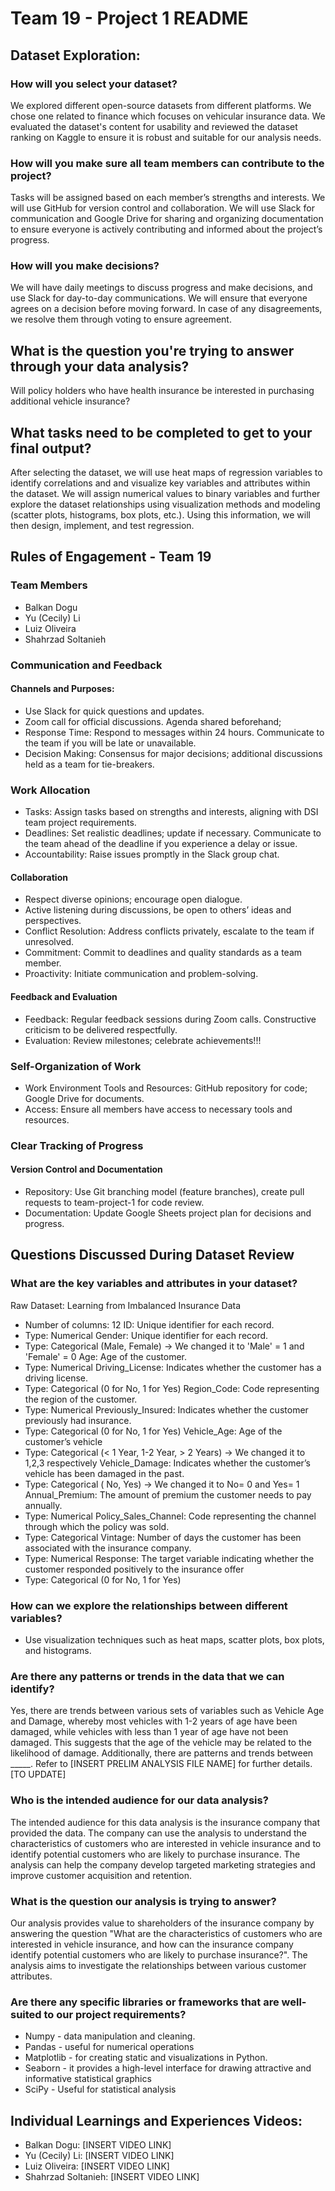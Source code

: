 # Team 19 - Project 1 README

## Dataset Exploration:
### How will you select your dataset?
We explored different open-source datasets from different platforms. We chose one related to finance which focuses on vehicular insurance data. We evaluated the dataset's content for usability and reviewed the dataset ranking on Kaggle to ensure it is robust and suitable for our analysis needs.
### How will you make sure all team members can contribute to the project?
Tasks will be assigned based on each member’s strengths and interests. We will use GitHub for version control and collaboration. We will use Slack for communication and  Google Drive for sharing and organizing documentation to ensure everyone is actively contributing and informed about the project’s progress.
### How will you make decisions?
We will have daily meetings to discuss progress and make decisions, and use Slack for day-to-day communications. We will ensure that everyone agrees on a decision before moving forward. In case of any disagreements, we resolve them through voting to ensure agreement.

## What is the question you're trying to answer through your data analysis?
Will policy holders who have health insurance be interested in purchasing additional vehicle insurance?
## What tasks need to be completed to get to your final output?
After selecting the dataset, we will use heat maps of regression variables to identify correlations and and visualize key variables and attributes within the dataset. We will assign numerical values to binary variables and further explore the dataset relationships using visualization methods and modeling (scatter plots, histograms, box plots, etc.). Using this information, we will then design, implement, and test regression.


## Rules of Engagement - Team 19
### Team Members
* Balkan Dogu
* Yu (Cecily) Li
* Luiz Oliveira
* Shahrzad Soltanieh

### Communication and Feedback 
#### Channels and Purposes:
* Use Slack for quick questions and updates.
* Zoom call for official discussions. Agenda shared beforehand;
* Response Time: Respond to messages within 24 hours. Communicate to the team if you will be late or unavailable. 
* Decision Making: Consensus for major decisions; additional discussions held as a team for tie-breakers.

### Work Allocation
* Tasks: Assign tasks based on strengths and interests, aligning with DSI team project requirements. 
* Deadlines: Set realistic deadlines; update if necessary. Communicate to the team ahead of the deadline if you experience a delay or issue. 
* Accountability: Raise issues promptly in the Slack group chat.

#### Collaboration
* Respect diverse opinions; encourage open dialogue.
* Active listening during discussions, be open to others’ ideas and perspectives.
* Conflict Resolution: Address conflicts privately, escalate to the team if unresolved.
* Commitment: Commit to deadlines and quality standards as a team member.
* Proactivity: Initiate communication and problem-solving.

#### Feedback and Evaluation
* Feedback: Regular feedback sessions during Zoom calls. Constructive criticism to be delivered respectfully.
* Evaluation: Review milestones; celebrate achievements!!!

### Self-Organization of Work 
* Work Environment Tools and Resources: GitHub repository for code; Google Drive for documents.
* Access: Ensure all members have access to necessary tools and resources.

### Clear Tracking of Progress
#### Version Control and Documentation
* Repository: Use Git branching model (feature branches), create pull requests to team-project-1 for code review.
* Documentation: Update Google Sheets project plan for decisions and progress.



## Questions Discussed During Dataset Review
### What are the key variables and attributes in your dataset?
Raw Dataset: Learning from Imbalanced Insurance Data
* Number of columns: 12
ID: Unique identifier for each record.
* Type: Numerical
Gender: Unique identifier for each record.
* Type: Categorical (Male, Female) →  We changed it to 'Male' = 1 and 'Female' = 0
Age: Age of the customer.
* Type: Numerical
Driving_License: Indicates whether the customer has a driving license.
* Type: Categorical (0 for No, 1 for Yes) 
Region_Code: Code representing the region of the customer.
* Type: Numerical
Previously_Insured: Indicates whether the customer previously had insurance.
* Type: Categorical (0 for No, 1 for Yes)
Vehicle_Age: Age of the customer’s vehicle
* Type: Categorical (< 1 Year, 1-2 Year, > 2 Years) →  We changed it to 1,2,3 respectively
Vehicle_Damage: Indicates whether the customer’s vehicle has been damaged in the past.
* Type: Categorical ( No, Yes) →  We changed it to No= 0 and Yes= 1
Annual_Premium: The amount of premium the customer needs to pay annually.
* Type: Numerical
Policy_Sales_Channel: Code representing the channel through which the policy was sold.
* Type: Categorical
Vintage: Number of days the customer has been associated with the insurance company.
* Type: Numerical
Response: The target variable indicating whether the customer responded positively to the insurance offer
* Type: Categorical (0 for No, 1 for Yes)

### How can we explore the relationships between different variables?
* Use visualization techniques such as heat maps, scatter plots, box plots, and histograms.

### Are there any patterns or trends in the data that we can identify?
Yes, there are trends between various sets of variables such as Vehicle Age and Damage, whereby most vehicles with 1-2 years of age have been damaged, while vehicles with less than 1 year of age have not been damaged. This suggests that the age of the vehicle may be related to the likelihood of damage. Additionally, there are patterns and trends between _____. Refer to [INSERT PRELIM ANALYSIS FILE NAME] for further details. [TO UPDATE]

### Who is the intended audience for our data analysis?
The intended audience for this data analysis is the insurance company that provided the data. The company can use the analysis to understand the characteristics of customers who are interested in vehicle insurance and to identify potential customers who are likely to purchase insurance. The analysis can help the company develop targeted marketing strategies and improve customer acquisition and retention.

### What is the question our analysis is trying to answer?
Our analysis provides value to shareholders of the insurance company by answering the question "What are the characteristics of customers who are interested in vehicle insurance, and how can the insurance company identify potential customers who are likely to purchase insurance?". The analysis aims to investigate the relationships between various customer attributes.

### Are there any specific libraries or frameworks that are well-suited to our project requirements?
* Numpy - data manipulation and cleaning.
* Pandas - useful for numerical operations
* Matplotlib - for creating static and visualizations in Python.
* Seaborn -  it provides a high-level interface for drawing attractive and informative statistical graphics
* SciPy - Useful for statistical analysis


## Individual Learnings and Experiences Videos:
* Balkan Dogu: [INSERT VIDEO LINK]
* Yu (Cecily) Li: [INSERT VIDEO LINK]
* Luiz Oliveira: [INSERT VIDEO LINK]
* Shahrzad Soltanieh: [INSERT VIDEO LINK]
